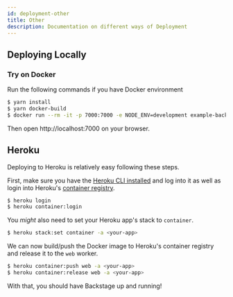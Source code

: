 ```yaml
---
id: deployment-other
title: Other
description: Documentation on different ways of Deployment
---
```


## Deploying Locally

### Try on Docker

Run the following commands if you have Docker environment

```bash
$ yarn install
$ yarn docker-build
$ docker run --rm -it -p 7000:7000 -e NODE_ENV=development example-backend:latest
```

Then open http://localhost:7000 on your browser.

## Heroku

Deploying to Heroku is relatively easy following these steps.

First, make sure you have the
[Heroku CLI installed](https://devcenter.heroku.com/articles/heroku-cli) and log
into it as well as login into Heroku's
[container registry](https://devcenter.heroku.com/articles/container-registry-and-runtime).

```bash
$ heroku login
$ heroku container:login
```

You _might_ also need to set your Heroku app's stack to `container`.

```bash
$ heroku stack:set container -a <your-app>
```

We can now build/push the Docker image to Heroku's container registry and
release it to the `web` worker.

```bash
$ heroku container:push web -a <your-app>
$ heroku container:release web -a <your-app>
```

With that, you should have Backstage up and running!
